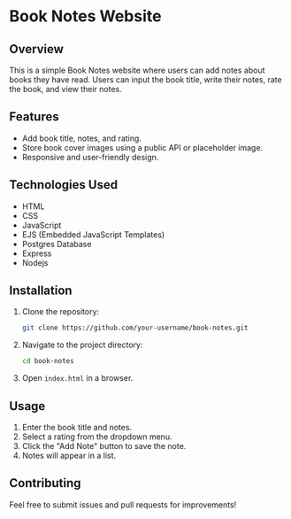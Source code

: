 # Book Notes Website

## Overview
This is a simple Book Notes website where users can add notes about books they have read. Users can input the book title, write their notes, rate the book, and view their notes.

## Features
- Add book title, notes, and rating.
- Store book cover images using a public API or placeholder image.
- Responsive and user-friendly design.

## Technologies Used
- HTML
- CSS
- JavaScript
- EJS (Embedded JavaScript Templates)
- Postgres Database
- Express
- Nodejs

## Installation
1. Clone the repository:
   ```sh
   git clone https://github.com/your-username/book-notes.git
   ```
2. Navigate to the project directory:
   ```sh
   cd book-notes
   ```
3. Open `index.html` in a browser.

## Usage
1. Enter the book title and notes.
2. Select a rating from the dropdown menu.
3. Click the "Add Note" button to save the note.
4. Notes will appear in a list.



## Contributing
Feel free to submit issues and pull requests for improvements!

